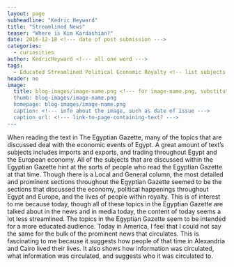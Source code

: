 ```yaml
---
layout: page
subheadline: "Kedric Heyward"
title: "Streamlined News"
teaser: "Where is Kim Kardashian?"
date: 2016-12-18 <!--- date of post submission --->
categories:
  - curiosities
author: KedricHeyward <!--- all one word --->
tags:
  - Educated Streamlined Political Economic Royalty <!-- list subjects of your post -->
header: no
image:
  title: blog-images/image-name.png <!--- for image-name.png, substitute name you've given your image file --->
  thumb: blog-images/image-name.png
  homepage: blog-images/image-name.png
  caption: <!--- info about the image, such as date of issue --->
  caption_url: <!--- link-to-page-containing-text? --->
---
```

When reading the text in The Egyptian Gazette, many of the topics that are
discussed deal with the economic events of Egypt. A great amount of text’s
subjects includes imports and exports, and trading throughout Egypt and the European economy.
All of the subjects that are discussed within the Egyptian Gazette hint at the
sorts of people who read the Egyptian Gazette at that time.
Though there is a Local and General column, the most detailed and prominent
sections throughout the Egyptian Gazette seemed to be the sections that
 discussed the economy, political happenings throughout Egypt and Europe, and the lives of people within royalty.
This is of interest to me because today, though all of these topics in the
Egyptian Gazette are talked about in the news and in media today, the content of
 today seems a lot less streamlined. The topics in the Egyptian Gazette seem to
 be intended for a more educated audience.
Today in America, I feel that I could not say the same for the bulk of the
prominent news that circulates. This is fascinating to me
because it suggests how people of that time in Alexandria and Cairo lived their
lives. It also shows how information was circulated, what information was
circulated, and suggests who it was circulated to.
